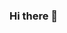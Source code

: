 ### Hi there 👋

<!--
**Rocyan4/Rocyan4** is a ✨ _special_ ✨ repository because its `README.md` (this file) appears on your GitHub profile.

- 🎓 Engenharia de produção

** 🧠 g **

💻 

📊 


- 🎓 **Sou um profissional do Direito que se tornou cientista de dados.**

- 📊 **Aproveito soluções baseadas em dados que têm impacto e relevância em negócios e na sociedade.**

- 💻 **Background em: Python, Machine Learning e Estatistica Descritiva.**

- 🧠 **Em aprendizado e aprimoramento constante de minhas habilidades.**

- 💡 **Tenho por missão ajudar Negócios e outros Cientistas de Dados a ultrapassar barreiras e desafios.**

- 🐧 **Usuário Linux.**
